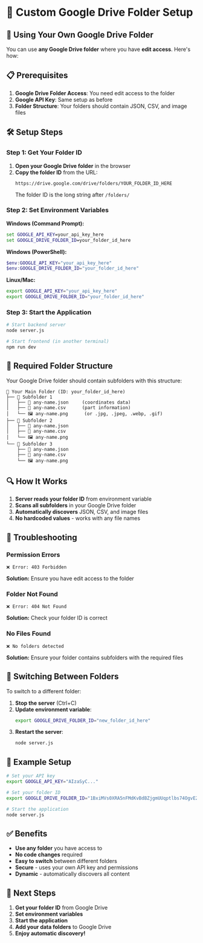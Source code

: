 # 🔧 Custom Google Drive Folder Setup

## 🎯 Using Your Own Google Drive Folder

You can use **any Google Drive folder** where you have **edit access**. Here's how:

## 📋 Prerequisites

1. **Google Drive Folder Access**: You need edit access to the folder
2. **Google API Key**: Same setup as before
3. **Folder Structure**: Your folders should contain JSON, CSV, and image files

## 🛠️ Setup Steps

### Step 1: Get Your Folder ID

1. **Open your Google Drive folder** in the browser
2. **Copy the folder ID** from the URL:
   ```
   https://drive.google.com/drive/folders/YOUR_FOLDER_ID_HERE
   ```
   The folder ID is the long string after `/folders/`

### Step 2: Set Environment Variables

**Windows (Command Prompt):**
```cmd
set GOOGLE_API_KEY=your_api_key_here
set GOOGLE_DRIVE_FOLDER_ID=your_folder_id_here
```

**Windows (PowerShell):**
```powershell
$env:GOOGLE_API_KEY="your_api_key_here"
$env:GOOGLE_DRIVE_FOLDER_ID="your_folder_id_here"
```

**Linux/Mac:**
```bash
export GOOGLE_API_KEY="your_api_key_here"
export GOOGLE_DRIVE_FOLDER_ID="your_folder_id_here"
```

### Step 3: Start the Application

```bash
# Start backend server
node server.js

# Start frontend (in another terminal)
npm run dev
```

## 📁 Required Folder Structure

Your Google Drive folder should contain subfolders with this structure:

```
📁 Your Main Folder (ID: your_folder_id_here)
├── 📁 Subfolder 1
│   ├── 📄 any-name.json     (coordinates data)
│   ├── 📄 any-name.csv      (part information)
│   └── 🖼️ any-name.png      (or .jpg, .jpeg, .webp, .gif)
├── 📁 Subfolder 2
│   ├── 📄 any-name.json
│   ├── 📄 any-name.csv
│   └── 🖼️ any-name.png
└── 📁 Subfolder 3
    ├── 📄 any-name.json
    ├── 📄 any-name.csv
    └── 🖼️ any-name.png
```

## 🔍 How It Works

1. **Server reads your folder ID** from environment variable
2. **Scans all subfolders** in your Google Drive folder
3. **Automatically discovers** JSON, CSV, and image files
4. **No hardcoded values** - works with any file names

## 🚨 Troubleshooting

### Permission Errors
```
❌ Error: 403 Forbidden
```
**Solution:** Ensure you have edit access to the folder

### Folder Not Found
```
❌ Error: 404 Not Found
```
**Solution:** Check your folder ID is correct

### No Files Found
```
❌ No folders detected
```
**Solution:** Ensure your folder contains subfolders with the required files

## 🔄 Switching Between Folders

To switch to a different folder:

1. **Stop the server** (Ctrl+C)
2. **Update environment variable**:
   ```bash
   export GOOGLE_DRIVE_FOLDER_ID="new_folder_id_here"
   ```
3. **Restart the server**:
   ```bash
   node server.js
   ```

## 📝 Example Setup

```bash
# Set your API key
export GOOGLE_API_KEY="AIzaSyC..."

# Set your folder ID
export GOOGLE_DRIVE_FOLDER_ID="1BxiMVs0XRA5nFMdKvBdBZjgmUUqptlbs74OgvE2upms"

# Start the application
node server.js
```

## ✅ Benefits

- **Use any folder** you have access to
- **No code changes** required
- **Easy to switch** between different folders
- **Secure** - uses your own API key and permissions
- **Dynamic** - automatically discovers all content

## 🎯 Next Steps

1. **Get your folder ID** from Google Drive
2. **Set environment variables**
3. **Start the application**
4. **Add your data folders** to Google Drive
5. **Enjoy automatic discovery!**
